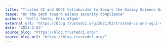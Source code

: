 ```yaml
---
title: "Trusted CI and SGCI Collaborate to Secure the Galaxy Science Gateway Platform"
tease: "On the path toward Galaxy security compliance"
authors: "Kelli Shute, Enis Afgan"
external_url: "https://blog.trustedci.org/2021/02/trusted-ci-and-sgci-collaborate-to.html"
date: "2021-2-03"
source_blog: "https://blog.trustedci.org/"
source_blog_url: "https://blog.trustedci.org/"
---
```


